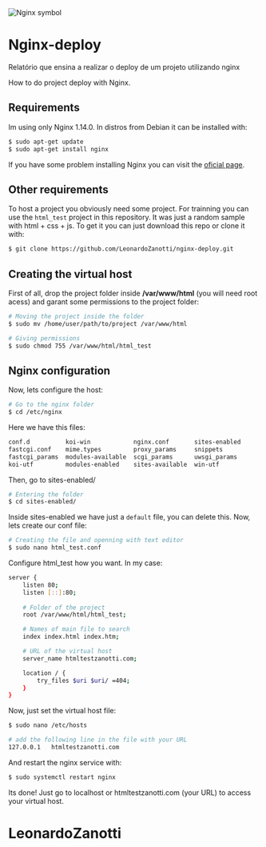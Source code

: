 <img src="https://www.nginx.com/wp-content/uploads/2018/08/NGINX-logo-rgb-large.png" alt="Nginx symbol">

# Nginx-deploy
Relatório que ensina a realizar o deploy de um projeto utilizando nginx <br />

How to do project deploy with Nginx.

## Requirements
Im using only Nginx 1.14.0. In distros from Debian it can be installed with:
```bash
$ sudo apt-get update
$ sudo apt-get install nginx
```
If you have some problem installing Nginx you can visit the [oficial page](https://www.nginx.com/resources/wiki/start/topics/tutorials/install/).

## Other requirements
To host a project you obviously need some project. For trainning you can use the `html_test` project in this repository. It was just a random sample with html + css + js.
To get it you can just download this repo or clone it with:
```bash
$ git clone https://github.com/LeonardoZanotti/nginx-deploy.git
```
## Creating the virtual host
First of all, drop the project folder inside **/var/www/html** (you will need root acess) and garant some permissions to the project folder:
```bash
# Moving the project inside the folder
$ sudo mv /home/user/path/to/project /var/www/html

# Giving permissions
$ sudo chmod 755 /var/www/html/html_test
```
## Nginx configuration
Now, lets configure the host:
```bash
# Go to the nginx folder
$ cd /etc/nginx
```
Here we have this files:
```bash
conf.d          koi-win            nginx.conf       sites-enabled
fastcgi.conf    mime.types         proxy_params     snippets
fastcgi_params  modules-available  scgi_params      uwsgi_params
koi-utf         modules-enabled    sites-available  win-utf
```
Then, go to sites-enabled/
```bash
# Entering the folder
$ cd sites-enabled/
```
Inside sites-enabled we have just a `default` file, you can delete this. Now, lets create our conf file:
```bash
# Creating the file and openning with text editor
$ sudo nano html_test.conf
```
Configure html_test how you want. In my case:
```bash
server {
	listen 80;
	listen [::]:80;
	
	# Folder of the project
	root /var/www/html/html_test;

	# Names of main file to search
	index index.html index.htm;

	# URL of the virtual host
	server_name htmltestzanotti.com;

	location / {
		try_files $uri $uri/ =404;
	}
}
```
Now, just set the virtual host file:
```bash
$ sudo nano /etc/hosts

# add the following line in the file with your URL
127.0.0.1	htmltestzanotti.com
```

And restart the nginx service with:
```bash
$ sudo systemctl restart nginx
```

Its done! Just go to localhost or htmltestzanotti.com (your URL) to access your virtual host.

# LeonardoZanotti